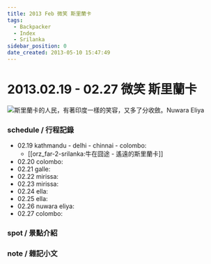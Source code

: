 ```yaml
---
title: 2013 Feb 微笑 斯里蘭卡
tags:
  - Backpacker
  - Index
  - Srilanka
sidebar_position: 0
date_created: 2013-05-10 15:47:49
---
```


# 2013.02.19 - 02.27 微笑 斯里蘭卡

![斯里蘭卡的人民，有著印度一樣的笑容，又多了分收斂。Nuwara Eliya](http://farm9.staticflickr.com/8087/8528951709_fa3ac57ef5_c.jpg)

### schedule / 行程記錄

- 02.19 kathmandu - delhi - chinnai - colombo:
  - [[orz_far-2-srilanka:牛在囧途 - 遙遠的斯里蘭卡]]
- 02.20 colombo:
- 02.21 galle:
- 02.22 mirissa:
- 02.23 mirissa:
- 02.24 ella:
- 02.25 ella:
- 02.26 nuwara eliya:
- 02.27 colombo:

### spot / 景點介紹

### note / 雜記小文
